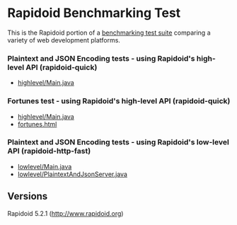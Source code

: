 # Rapidoid Benchmarking Test

This is the Rapidoid portion of a [benchmarking test suite](../) comparing a variety of web development platforms.

### Plaintext and JSON Encoding tests - using Rapidoid's high-level API (rapidoid-quick)
* [highlevel/Main.java](src/main/java/highlevel/Main.java)

### Fortunes test - using Rapidoid's high-level API (rapidoid-quick)
* [highlevel/Main.java](src/main/java/highlevel/Main.java)
* [fortunes.html](src/main/resources/fortunes.html)

### Plaintext and JSON Encoding tests - using Rapidoid's low-level API (rapidoid-http-fast)
* [lowlevel/Main.java](src/main/java/lowlevel/Main.java)
* [lowlevel/PlaintextAndJsonServer.java](src/main/java/lowlevel/PlaintextAndJsonServer.java)

## Versions
Rapidoid 5.2.1 (http://www.rapidoid.org)
